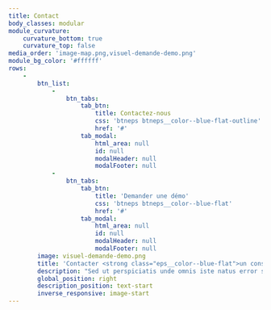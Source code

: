 ```yaml
---
title: Contact
body_classes: modular
module_curvature:
    curvature_bottom: true
    curvature_top: false
media_order: 'image-map.png,visuel-demande-demo.png'
module_bg_color: '#ffffff'
rows:
    -
        btn_list:
            -
                btn_tabs:
                    tab_btn:
                        title: Contactez-nous
                        css: 'btneps btneps__color--blue-flat-outline'
                        href: '#'
                    tab_modal:
                        html_area: null
                        id: null
                        modalHeader: null
                        modalFooter: null
            -
                btn_tabs:
                    tab_btn:
                        title: 'Demander une démo'
                        css: 'btneps btneps__color--blue-flat'
                        href: '#'
                    tab_modal:
                        html_area: null
                        id: null
                        modalHeader: null
                        modalFooter: null
        image: visuel-demande-demo.png
        title: 'Contacter <strong class="eps__color--blue-flat">un conseiller</strong>'
        description: "Sed ut perspiciatis unde omnis iste natus error sit voluptatem accusantium doloremque laudantium, totam rem aperiam, eaque ipsa quae ab illo inventore veritatis et quasi architecto beatae vitae dicta sunt explicabo.\n<br/>\n<br/>\nEmail : <a href=\"mailto:hello@epayspace.com\" class=\"eps__color--blue-flat\">hello@epayspace.com</a>\n<br/>\nService client : <a href=\"tel:+33 970 75 02 08\" class=\"eps__color--blue-flat\">+33 970 75 02 08</a>"
        global_position: right
        description_position: text-start
        inverse_responsive: image-start
---
```



